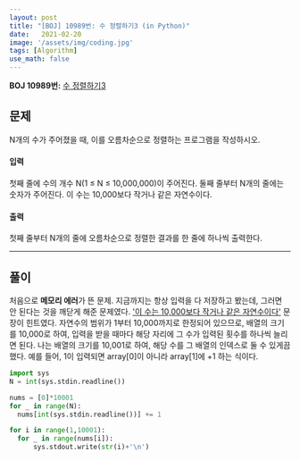 ```yaml
---
layout: post
title: "[BOJ] 10989번: 수 정렬하기3 (in Python)"
date:   2021-02-20
image: '/assets/img/coding.jpg'
tags: [Algorithm]
use_math: false
---
```


**BOJ 10989번:** [수 정렬하기3](https://www.acmicpc.net/problem/10989)

## 문제

N개의 수가 주어졌을 때, 이를 오름차순으로 정렬하는 프로그램을 작성하시오.

#### 입력

첫째 줄에 수의 개수 N(1 ≤ N ≤ 10,000,000)이 주어진다. 둘째 줄부터 N개의 줄에는 숫자가 주어진다. 이 수는 10,000보다 작거나 같은 자연수이다.

#### 출력

첫째 줄부터 N개의 줄에 오름차순으로 정렬한 결과를 한 줄에 하나씩 출력한다.

---

## 풀이

처음으로 **메모리 에러**가 뜬 문제. 지금까지는 항상 입력을 다 저장하고 봤는데, 그러면 안 된다는 것을 깨닫게 해준 문제였다. <u>'이 수는 10,000보다 작거나 같은 자연수이다'</u> 문장이 힌트였다. 자연수의 범위가 1부터 10,000까지로 한정되어 있으므로, 배열의 크기를 10,000로 하여, 입력을 받을 때마다 해당 자리에 그 수가 입력된 횟수를 하나씩 늘리면 된다. 나는 배열의 크기를 10,001로 하여, 해당 수를 그 배열의 인덱스로 둘 수 있게끔 했다. 예를 들어, 1이 입력되면 array[0]이 아니라 array[1]에 +1 하는 식이다.

```python
import sys
N = int(sys.stdin.readline())

nums = [0]*10001
for _ in range(N):
  nums[int(sys.stdin.readline())] += 1

for i in range(1,10001):
  for _ in range(nums[i]):
      sys.stdout.write(str(i)+'\n')
```


<br>
